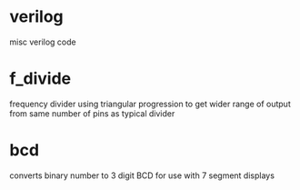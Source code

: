 # verilog
misc verilog code

# f_divide 
frequency divider using triangular progression to get wider range of output from same number of pins as typical divider

# bcd
converts binary number to 3 digit BCD for use with 7 segment displays

